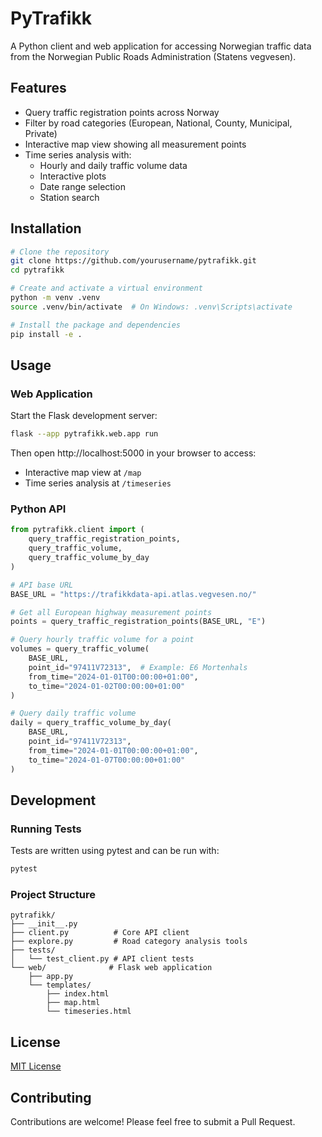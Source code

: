 # PyTrafikk

A Python client and web application for accessing Norwegian traffic data from the Norwegian Public Roads Administration (Statens vegvesen).

## Features

- Query traffic registration points across Norway
- Filter by road categories (European, National, County, Municipal, Private)
- Interactive map view showing all measurement points
- Time series analysis with:
  - Hourly and daily traffic volume data
  - Interactive plots
  - Date range selection
  - Station search

## Installation

```bash
# Clone the repository
git clone https://github.com/yourusername/pytrafikk.git
cd pytrafikk

# Create and activate a virtual environment
python -m venv .venv
source .venv/bin/activate  # On Windows: .venv\Scripts\activate

# Install the package and dependencies
pip install -e .
```

## Usage

### Web Application

Start the Flask development server:

```bash
flask --app pytrafikk.web.app run
```

Then open http://localhost:5000 in your browser to access:
- Interactive map view at `/map`
- Time series analysis at `/timeseries`

### Python API

```python
from pytrafikk.client import (
    query_traffic_registration_points,
    query_traffic_volume,
    query_traffic_volume_by_day
)

# API base URL
BASE_URL = "https://trafikkdata-api.atlas.vegvesen.no/"

# Get all European highway measurement points
points = query_traffic_registration_points(BASE_URL, "E")

# Query hourly traffic volume for a point
volumes = query_traffic_volume(
    BASE_URL,
    point_id="97411V72313",  # Example: E6 Mortenhals
    from_time="2024-01-01T00:00:00+01:00",
    to_time="2024-01-02T00:00:00+01:00"
)

# Query daily traffic volume
daily = query_traffic_volume_by_day(
    BASE_URL,
    point_id="97411V72313",
    from_time="2024-01-01T00:00:00+01:00",
    to_time="2024-01-07T00:00:00+01:00"
)
```

## Development

### Running Tests

Tests are written using pytest and can be run with:

```bash
pytest
```

### Project Structure

```
pytrafikk/
├── __init__.py
├── client.py          # Core API client
├── explore.py         # Road category analysis tools
├── tests/
│   └── test_client.py # API client tests
└── web/              # Flask web application
    ├── app.py
    └── templates/
        ├── index.html
        ├── map.html
        └── timeseries.html
```

## License

[MIT License](LICENSE)

## Contributing

Contributions are welcome! Please feel free to submit a Pull Request.
